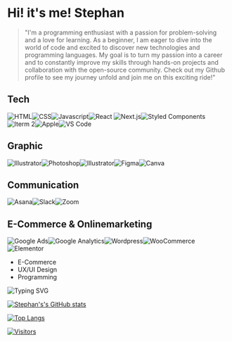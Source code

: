 # Hi! it's me! Stephan

<!--
**Stephan-mit-Ph/Stephan-mit-Ph** is a ✨ _special_ ✨ repository because its `README.md` (this file) appears on your GitHub profile.

Here are some ideas to get you started:

- 🔭 I’m currently working on ...
- 🌱 I’m currently learning ...
- 👯 I’m looking to collaborate on ...
- 🤔 I’m looking for help with ...
- 💬 Ask me about ...
- 📫 How to reach me: ...
- 😄 Pronouns: ...
- ⚡ Fun fact: ...
-->

> "I'm a programming enthusiast with a passion for problem-solving and a love for learning. 
As a beginner, I am eager to dive into the world of code and excited to discover new technologies 
and programming languages. My goal is to turn my passion into a career and to constantly improve 
my skills through hands-on projects and collaboration with the open-source community. Check out 
my Github profile to see my journey unfold and join me on this exciting ride!"

## Tech
![HTML](https://img.shields.io/badge/HTML5-E34F26.svg?style=for-the-badge&logo=HTML5&logoColor=white)![CSS](https://img.shields.io/badge/CSS3-1572B6.svg?style=for-the-badge&logo=CSS3&logoColor=white)![Javascript](https://img.shields.io/badge/JavaScript-F7DF1E.svg?style=for-the-badge&logo=JavaScript&logoColor=black)![React](https://img.shields.io/badge/React-61DAFB.svg?style=for-the-badge&logo=React&logoColor=black)
![Next.js](https://img.shields.io/badge/Next.js-000000.svg?style=for-the-badge&logo=nextdotjs&logoColor=white)![Styled Components](https://img.shields.io/badge/styledcomponents-DB7093.svg?style=for-the-badge&logo=styled-components&logoColor=white)![Iterm 2](https://img.shields.io/badge/iTerm2-000000.svg?style=for-the-badge&logo=iTerm2&logoColor=white)![Apple](https://img.shields.io/badge/Apple-000000.svg?style=for-the-badge&logo=Apple&logoColor=white)![VS Code](https://img.shields.io/badge/Visual%20Studio%20Code-007ACC.svg?style=for-the-badge&logo=Visual-Studio-Code&logoColor=white)

## Graphic
![Illustrator](https://img.shields.io/badge/Adobe%20Illustrator-FF9A00.svg?style=for-the-badge&logo=Adobe-Illustrator&logoColor=white)![Photoshop](https://img.shields.io/badge/Adobe%20Photoshop-31A8FF.svg?style=for-the-badge&logo=Adobe-Photoshop&logoColor=white)![Illustrator](https://img.shields.io/badge/Adobe%20InDesign-FF3366.svg?style=for-the-badge&logo=Adobe-InDesign&logoColor=white)![Figma](https://img.shields.io/badge/Figma-F24E1E.svg?style=for-the-badge&logo=Figma&logoColor=white)![Canva](https://img.shields.io/badge/Canva-00C4CC.svg?style=for-the-badge&logo=Canva&logoColor=white)

## Communication
![Asana](https://img.shields.io/badge/Asana-F06A6A.svg?style=for-the-badge&logo=Asana&logoColor=white)![Slack](https://img.shields.io/badge/Slack-4A154B.svg?style=for-the-badge&logo=Slack&logoColor=white)![Zoom](https://img.shields.io/badge/Zoom-2D8CFF.svg?style=for-the-badge&logo=Zoom&logoColor=white)

## E-Commerce & Onlinemarketing

![Google Ads](https://img.shields.io/badge/Google%20Ads-4285F4.svg?style=for-the-badge&logo=Google-Ads&logoColor=white)![Google Analytics](https://img.shields.io/badge/Google%20Analytics-E37400.svg?style=for-the-badge&logo=Google-Analytics&logoColor=white)![Wordpress](https://img.shields.io/badge/WordPress-21759B.svg?style=for-the-badge&logo=WordPress&logoColor=white)![WooCommerce](https://img.shields.io/badge/WooCommerce-96588A.svg?style=for-the-badge&logo=WooCommerce&logoColor=white)![Elementor](https://img.shields.io/badge/Elementor-92003B.svg?style=for-the-badge&logo=Elementor&logoColor=white)



- E-Commerce
- UX/UI Design
- Programming


![Typing SVG](https://readme-typing-svg.demolab.com/?lines=King+of+my+castle)

[![Stephan's's GitHub stats](https://github-readme-stats.vercel.app/api?username=stephan-mit-ph&theme=radical)](https://github.com/stephan-mit-ph/github-readme-stats)

[![Top Langs](https://github-readme-stats.vercel.app/api/top-langs/?username=stephan-mit-ph&layout=compact&theme=radical)](https://github.com/stephan-mit-ph/github-readme-stats)

[![Visitors](https://api.visitorbadge.io/api/visitors?path=Stephan-mit-Ph&labelColor=%23a9fef7&countColor=%23fe438e&style=flat&labelStyle=upper)](https://visitorbadge.io/status?path=Stephan-mit-Ph)
